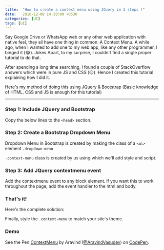 ```yaml
---
title:  "How to create a context menu using JQuery in 3 steps !"
date:   2016-12-08 14:30:00 +0530
categories: [UI]
tags: [UI]
---
```


Say Google Drive or WhatsApp web or any other web application with native feel,
they all have one thing in common: A Context Menu. A while ago, when I wanted to
add one to my web app, like any other programmer, I binged it (:joy:). Jokes Apart,
to my surprise, I couldn't find a single proper tutorial to do that.

After spending a long time searching, I found a couple of StackOverflow answers
which were in pure JS and CSS (:confounded:). Hence I created this tutorial explaining
how I did it.

Here's my method of doing this using JQuery & Bootstrap (Basic knowledge of HTML,
  CSS and JS is enough for this tutorial)

--------------------------------------------------------------------------------

### Step 1: Include JQuery and Bootstrap

Copy the below lines to the `<head>` section.

<script src="https://gist.github.com/AravindVasudev/57ea11305141188c1af1c53969bbc976.js?file=include-dependencies.html"></script>

### Step 2: Create a Bootstrap Dropdown Menu

Dropdown Menu in Bootstrap is created by making the class of a `<ul>` element `.dropdown-menu`

<script src="https://gist.github.com/AravindVasudev/57ea11305141188c1af1c53969bbc976.js?file=contextmenu.html"></script>

`.context-menu` class is created by us using which we'll add style and script.

### Step 3: Add JQuery contextmenu event

Add the contextmenu event to any block element. If you want this to work throughout the page,
add the event handler to the html and body.

<script src="https://gist.github.com/AravindVasudev/57ea11305141188c1af1c53969bbc976.js?file=contextmenu.js"></script>

### That's it!

Here's the complete solution:
<script src="https://gist.github.com/AravindVasudev/57ea11305141188c1af1c53969bbc976.js?file=index.html"></script>

Finally, style the `.context-menu` to match your site's theme.

### Demo

<p data-height="362" data-theme-id="0" data-slug-hash="JbZJjL" data-default-tab="result" data-user="AravindVasudev" data-embed-version="2" data-pen-title="ContextMenu" class="codepen">See the Pen <a href="http://codepen.io/AravindVasudev/pen/JbZJjL/">ContextMenu</a> by Aravind (<a href="http://codepen.io/AravindVasudev">@AravindVasudev</a>) on <a href="http://codepen.io">CodePen</a>.</p>
<script async src="https://production-assets.codepen.io/assets/embed/ei.js"></script>
